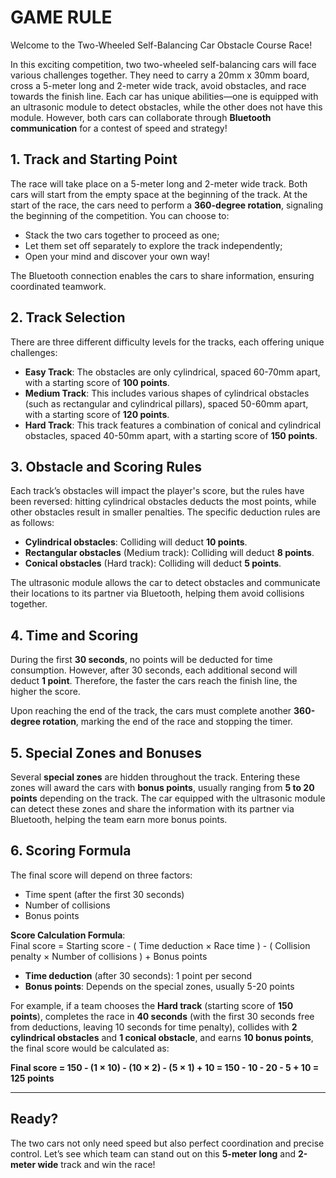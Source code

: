 # **GAME RULE**

Welcome to the Two-Wheeled Self-Balancing Car Obstacle Course Race!

In this exciting competition, two two-wheeled self-balancing cars will face various challenges together. They need to carry a 20mm x 30mm board, cross a 5-meter long and 2-meter wide track, avoid obstacles, and race towards the finish line. Each car has unique abilities—one is equipped with an ultrasonic module to detect obstacles, while the other does not have this module. However, both cars can collaborate through **Bluetooth communication** for a contest of speed and strategy!

## **1. Track and Starting Point**
The race will take place on a 5-meter long and 2-meter wide track. Both cars will start from the empty space at the beginning of the track. At the start of the race, the cars need to perform a **360-degree rotation**, signaling the beginning of the competition. You can choose to:
- Stack the two cars together to proceed as one;
- Let them set off separately to explore the track independently;
- Open your mind and discover your own way!

The Bluetooth connection enables the cars to share information, ensuring coordinated teamwork.

## **2. Track Selection**
There are three different difficulty levels for the tracks, each offering unique challenges:

- **Easy Track**: The obstacles are only cylindrical, spaced 60-70mm apart, with a starting score of **100 points**.
- **Medium Track**: This includes various shapes of cylindrical obstacles (such as rectangular and cylindrical pillars), spaced 50-60mm apart, with a starting score of **120 points**.
- **Hard Track**: This track features a combination of conical and cylindrical obstacles, spaced 40-50mm apart, with a starting score of **150 points**.

## **3. Obstacle and Scoring Rules**
Each track’s obstacles will impact the player's score, but the rules have been reversed: hitting cylindrical obstacles deducts the most points, while other obstacles result in smaller penalties. The specific deduction rules are as follows:
- **Cylindrical obstacles**: Colliding will deduct **10 points**.
- **Rectangular obstacles** (Medium track): Colliding will deduct **8 points**.
- **Conical obstacles** (Hard track): Colliding will deduct **5 points**.

The ultrasonic module allows the car to detect obstacles and communicate their locations to its partner via Bluetooth, helping them avoid collisions together.

## **4. Time and Scoring**
During the first **30 seconds**, no points will be deducted for time consumption. However, after 30 seconds, each additional second will deduct **1 point**. Therefore, the faster the cars reach the finish line, the higher the score.

Upon reaching the end of the track, the cars must complete another **360-degree rotation**, marking the end of the race and stopping the timer.

## **5. Special Zones and Bonuses**
Several **special zones** are hidden throughout the track. Entering these zones will award the cars with **bonus points**, usually ranging from **5 to 20 points** depending on the track. The car equipped with the ultrasonic module can detect these zones and share the information with its partner via Bluetooth, helping the team earn more bonus points.

## **6. Scoring Formula**
The final score will depend on three factors:
- Time spent (after the first 30 seconds)
- Number of collisions
- Bonus points

**Score Calculation Formula**:  
Final score = Starting score - ( Time deduction × Race time ) - ( Collision penalty × Number of collisions ) + Bonus points

- **Time deduction** (after 30 seconds): 1 point per second
- **Bonus points**: Depends on the special zones, usually 5-20 points

For example, if a team chooses the **Hard track** (starting score of **150 points**), completes the race in **40 seconds** (with the first 30 seconds free from deductions, leaving 10 seconds for time penalty), collides with **2 cylindrical obstacles** and **1 conical obstacle**, and earns **10 bonus points**, the final score would be calculated as:

**Final score = 150 - (1 × 10) - (10 × 2) - (5 × 1) + 10 = 150 - 10 - 20 - 5 + 10 = 125 points**

---

## **Ready?**

The two cars not only need speed but also perfect coordination and precise control. Let’s see which team can stand out on this **5-meter long** and **2-meter wide** track and win the race!
